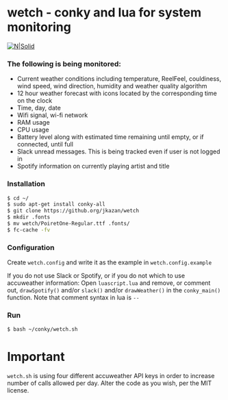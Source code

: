 # wetch - conky and lua for system monitoring
[![N|Solid](https://i.imgur.com/OQfwIqf.jpg)](https://i.imgur.com/OQfwIqf.jpg)

### The following is being monitored: 

- Current weather conditions including temperature, ReelFeel,
  couldiness, wind speed, wind direction, humidity and weather quality
  algorithm
- 12 hour weather forecast with icons located by the corresponding
  time on the clock
- Time, day, date
- Wifi signal, wi-fi network
- RAM usage
- CPU usage
- Battery level along with estimated time remaining until empty, or if
  connected, until full
- Slack unread messages. This is being tracked even if user is not logged in
- Spotify information on currently playing artist and title


### Installation
```sh
$ cd ~/
$ sudo apt-get install conky-all
$ git clone https://github.org/jkazan/wetch
$ mkdir .fonts
$ mv wetch/PoiretOne-Regular.ttf .fonts/
$ fc-cache -fv
```

### Configuration
Create `wetch.config` and write it as the example in `wetch.config.example`

If you do not use Slack or Spotify, or if you do not which to use
accuweather information: Open `luascript.lua` and remove, or comment
out, `drawSpotify()` and/or `slack()` and/or `drawWeather()` in the
`conky_main()` function. Note that comment syntax in lua is `--`

### Run
```sh
$ bash ~/conky/wetch.sh
```

# Important
`wetch.sh` is using four different accuweather API keys in order to
increase number of calls allowed per day. Alter the code as you wish,
per the MIT license.
